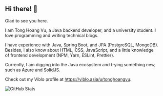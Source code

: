 ## Hi there! 👏

Glad to see you here.

I am Tong Hoang Vu, a Java backend developer, and a university student. I love programming and writing technical blogs.

I have experience with Java, Spring Boot, and JPA (PostgreSQL, MongoDB).
Besides, I also know about HTML, CSS, JavaScript, and a little knowledge of frontend development (NPM, Yarn, ESLint, Prettier).

Currently, I am digging into the Java ecosystem and trying something new, such as Azure and SolidJS.

Check out my Viblo profile at https://viblo.asia/u/tonghoangvu.

![GitHub Stats](https://github-readme-stats.vercel.app/api?username=tonghoangvu&show_icons=true)
